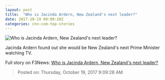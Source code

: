 ```yaml
---
layout: post
title:  "Who is Jacinda Ardern, New Zealand's next leader?"
date: 2017-10-19 09:09:28Z
categories: cnn-com-top-stories
---
```


![Who is Jacinda Ardern, New Zealand's next leader?](http://cdn.cnn.com/cnnnext/dam/assets/171019145650-jacinda-ardern-0806-super-tease.jpg)

Jacinda Ardern found out she would be New Zealand's next Prime Minister watching TV.


Full story on F3News: [Who is Jacinda Ardern, New Zealand's next leader?](http://www.f3nws.com/n/ezXFF)

> Posted on: Thursday, October 19, 2017 9:09:28 AM
